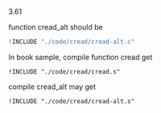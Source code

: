 3.61

function cread_alt should be

```c
!INCLUDE "./code/cread/cread-alt.c"
```

In book sample, compile function cread get

```gas
!INCLUDE "./code/cread/cread.s"
```

compile cread_alt may get

```gas
!INCLUDE "./code/cread/cread-alt.s"
```




